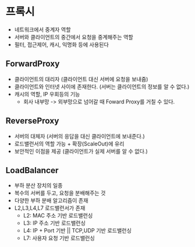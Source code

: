 # 프록시
- 네트워크에서 중계자 역할
- 서버와 클라이언트의 중간에서 요청을 중계해주는 역할 
- 필터, 접근제어, 캐시, 익명화 등에 사용된다
## ForwardProxy
- 클라이언트의 대리자 (클라이언트 대신 서버에 요청을 보내줌)
- 클라이언트와 인터넷 사이에 존재한다. (서버는 클라이언트의 정보를 알 수 없다.)
- 캐시의 역할, IP 우회등의 기능
  - 회사 내부망 -> 외부망으로 넘어갈 때 Foward Proxy를 거칠 수 있다.

## ReverseProxy
- 서버의 대체자 (서버의 응답을 대신 클라이언트에 보내준다.)
- 로드밸런서의 역할 가능 + 확장(ScaleOut)에 유리
- 보안적인 이점을 제공 (클라이언트가 실제 서버를 알 수 없다.)

## LoadBalancer
- 부하 분산 장치의 일종
- 복수의 서버를 두고, 요청을 분배해주는 것 
- 다양한 부하 분배 알고리즘이 존재
- L2,L3,L4,L7 로드밸런서가 존재
  - L2: MAC 주소 기반 로드밸런싱
  - L3: IP 주소 기반 로드밸런싱
  - L4: IP + Port 기반 || TCP,UDP 기반 로드밸런싱 
  - L7: 사용자 요청 기반 로드밸런싱 